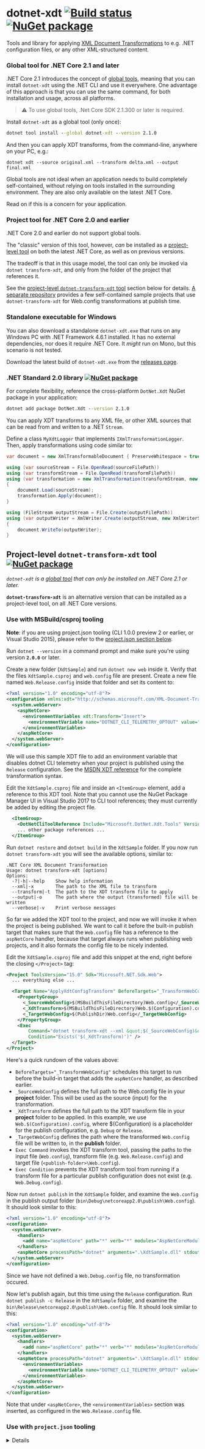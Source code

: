 # dotnet-xdt [![Build status](https://ci.appveyor.com/api/projects/status/559na9y3iswe9hbh/branch/master?svg=true)](https://ci.appveyor.com/project/nil4/dotnet-transform-xdt/branch/master) [![NuGet package](https://img.shields.io/nuget/dt/dotnet-xdt.svg)](https://www.nuget.org/packages/dotnet-xdt/) 

Tools and library for applying [XML Document Transformations](https://msdn.microsoft.com/en-us/library/dd465326.aspx)
to e.g. .NET configuration files, or any other XML-structured content.

### <a name="dotnet-xdt-tool"></a> Global tool for .NET Core 2.1 and later

.NET Core 2.1 introduces the concept of [global tools](https://docs.microsoft.com/en-us/dotnet/core/tools/global-tools),
meaning that you can install `dotnet-xdt` using the .NET CLI and use it everywhere. One advantage of this approach 
is that you can use the same command, for both installation and usage, across all platforms.

> :warning: To use global tools, .Net Core SDK 2.1.300 or later is required. 

Install `dotnet-xdt` as a global tool (only once):

```cmd
dotnet tool install --global dotnet-xdt --version 2.1.0
```

And then you can apply XDT transforms, from the command-line, anywhere on your PC, e.g.:

```shell
dotnet xdt --source original.xml --transform delta.xml --output final.xml
```

Global tools are not ideal when an application needs to build completely self-contained,
without relying on tools installed in the surrounding environment. They are also only 
available on the latest .NET Core.

Read on if this is a concern for your application.

### <a name="dotnet-transform-xdt-tool"></a> Project tool for .NET Core 2.0 and earlier

.NET Core 2.0 and earlier do not support global tools. 

The "classic" version of this tool, however, *can* be installed as a 
[project-level tool](https://docs.microsoft.com/en-us/dotnet/core/tools/extensibility#per-project-based-extensibility)
on both the latest .NET Core, as well as on previous versions.

The tradeoff is that in this usage model, the tool can only be invoked 
via `dotnet transform-xdt`, and only from the folder of the project that references it. 

See the [project-level `dotnet-transform-xdt` tool](#legacy) section 
below for details. [A separate repository](https://github.com/nil4/xdt-samples/) provides a 
few self-contained sample projects that use `dotnet-transform-xdt` 
for Web.config transformations at publish time. 

### <a name="dotnet-xdt-exe"></a>Standalone executable for Windows

You can also download a standalone `dotnet-xdt.exe` that runs on any Windows PC with .NET 
Framework 4.6.1 installed. It has no external dependencies, nor does it require .NET Core.
It *might* run on Mono, but this scenario is not tested.

Download the latest build of `dotnet-xdt.exe` from the [releases page](https://github.com/nil4/dotnet-transform-xdt/releases).

### <a name="dotnet-xdt-lib"></a>.NET Standard 2.0 library [![NuGet package](https://img.shields.io/nuget/dt/DotNet.Xdt.svg)](https://www.nuget.org/packages/DotNet.Xdt/) 

For complete flexibility, reference the cross-platform `DotNet.Xdt` NuGet package in your application:

```cmd
dotnet add package DotNet.Xdt --version 2.1.0
```

You can apply XDT transforms to any XML file, or other XML sources that can be read from
and written to a .NET `Stream`. 

Define a class `MyXdtLogger` that implements `IXmlTransformationLogger`.
Then, apply transformations using code similar to:

```csharp
var document = new XmlTransformableDocument { PreserveWhitespace = true };

using (var sourceStream = File.OpenRead(sourceFilePath))
using (var transformStream = File.OpenRead(transformFilePath))
using (var transformation = new XmlTransformation(transformStream, new MyXdtLogger()))
{
    document.Load(sourceStream);
    transformation.Apply(document);
}

using (FileStream outputStream = File.Create(outputFilePath))
using (var outputWriter = XmlWriter.Create(outputStream, new XmlWriterSettings { Indent = true }))
{
    document.WriteTo(outputWriter);
}
```

## <a name="legacy"></a> Project-level `dotnet-transform-xdt` tool [![NuGet package](https://img.shields.io/nuget/dt/Microsoft.DotNet.Xdt.Tools.svg)](https://www.nuget.org/packages/Microsoft.DotNet.Xdt.Tools/) 

*`dotnet-xdt` is a [global tool](https://docs.microsoft.com/en-us/dotnet/core/tools/global-tools) that can only be installed on .NET Core 2.1 or later.*

**`dotnet-transform-xdt`** is an alternative version that can be installed
as a project-level tool, on all .NET Core versions. 

### <a name="msbuild"></a> Use with MSBuild/csproj tooling

**Note**: if you are using project.json tooling (CLI 1.0.0 preview 2 or earlier, or Visual Studio 2015),
please refer to the [project.json section below](#project-json).

Run `dotnet --version` in a command prompt and make sure you're using version **`2.0.0`** or later.

Create a new folder (`XdtSample`) and run `dotnet new web` inside it. Verify that the files
`XdtSample.csproj` and `web.config` file are present. Create a new file named `Web.Release.config`
inside that folder and set its content to:

```xml
<?xml version="1.0" encoding="utf-8"?>
<configuration xmlns:xdt="http://schemas.microsoft.com/XML-Document-Transform">
  <system.webServer>
    <aspNetCore>
      <environmentVariables xdt:Transform="Insert">
        <environmentVariable name="DOTNET_CLI_TELEMETRY_OPTOUT" value="1" />
      </environmentVariables>
    </aspNetCore>
  </system.webServer>
</configuration>
```

We will use this sample XDT file to add an environment variable that disables dotnet CLI telemetry when
your project is published using the `Release` configuration. See the [MSDN XDT reference](https://msdn.microsoft.com/en-us/library/dd465326.aspx)
for the complete transformation syntax.

Edit the `XdtSample.csproj` file and inside an `<ItemGroup>` element, add a reference to this XDT tool. 
Note that you cannot use the NuGet Package Manager UI in Visual Studio 2017 to CLI tool references; 
they must currently be added by editing the project file.

```xml
  <ItemGroup>
    <DotNetCliToolReference Include="Microsoft.DotNet.Xdt.Tools" Version="2.0.0" />
    ... other package references ...
  </ItemGroup>
```

Run `dotnet restore` and `dotnet build` in the `XdtSample` folder. If you now run `dotnet transform-xdt`
you will see the available  options, similar to:

```
.NET Core XML Document Transformation
Usage: dotnet transform-xdt [options]
Options:
  -?|-h|--help    Show help information
  --xml|-x        The path to the XML file to transform
  --transform|-t  The path to the XDT transform file to apply
  --output|-o     The path where the output (transformed) file will be written
  --verbose|-v    Print verbose messages
```

So far we added the XDT tool to the project, and now we will invoke it when the project is being published.
We want to call it before the built-in publish target that makes sure that the `Web.config` file has a reference
to the `aspNetCore` handler, because that target always runs when publishing web projects, and it also formats
the config file to be nicely indented.

Edit the `XdtSample.csproj` file and add this snippet at the end, right before the closing `</Project>` tag:

```xml
<Project ToolsVersion="15.0" Sdk="Microsoft.NET.Sdk.Web">
  ... everything else ...

  <Target Name="ApplyXdtConfigTransform" BeforeTargets="_TransformWebConfig">
    <PropertyGroup>
      <_SourceWebConfig>$(MSBuildThisFileDirectory)Web.config</_SourceWebConfig>
      <_XdtTransform>$(MSBuildThisFileDirectory)Web.$(Configuration).config</_XdtTransform>
      <_TargetWebConfig>$(PublishDir)Web.config</_TargetWebConfig>
    </PropertyGroup>
    <Exec
        Command="dotnet transform-xdt --xml &quot;$(_SourceWebConfig)&quot; --transform &quot;$(_XdtTransform)&quot; --output &quot;$(_TargetWebConfig)&quot;"
        Condition="Exists('$(_XdtTransform)')" />
  </Target>
</Project>
```

Here's a quick rundown of the values above:

  - `BeforeTargets="_TransformWebConfig"` schedules this target to run before the build-in target that adds
    the `aspNetCore` handler, as described earlier.
  - `_SourceWebConfig` defines the full path to the Web.config file in your **project** folder. This
    will be used as the source (input) for the transformation.
  - `_XdtTransform` defines the full path to the XDT transform file in your **project** folder to be applied.
    In this example, we use `Web.$(Configuration).config`, where $(Configuration) is a placeholder for the publish
    configuration, e.g. `Debug` or `Release`.
  - `_TargetWebConfig` defines the path where the transformed `Web.config` file will be written to, in the **publish** folder.
  - `Exec Command` invokes the XDT transform tool, passing the paths to the input file (`Web.config`), transform
    file (e.g. `Web.Release.config`) and target file (`<publish-folder>\Web.config`).
  - `Exec Condition` prevents the XDT transform tool from running if a transform file for a particular publish
    configuration does not exist (e.g. `Web.Debug.config`).

Now run `dotnet publish` in the `XdtSample` folder, and examine the `Web.config` in the publish output folder
(`bin\Debug\netcoreapp2.0\publish\Web.config`). It should look similar to this:

```xml
<?xml version="1.0" encoding="utf-8"?>
<configuration>
  <system.webServer>
    <handlers>
      <add name="aspNetCore" path="*" verb="*" modules="AspNetCoreModule" resourceType="Unspecified" />
    </handlers>
    <aspNetCore processPath="dotnet" arguments=".\XdtSample.dll" stdoutLogEnabled="false" stdoutLogFile=".\logs\stdout" forwardWindowsAuthToken="false" />
  </system.webServer>
</configuration>
```

Since we have not defined a `Web.Debug.config` file, no transformation occured.

Now let's publish again, but this time using the `Release` configuration. Run `dotnet publish -c Release`
in the `XdtSample` folder, and examine the `bin\Release\netcoreapp2.0\publish\Web.config` file.
It should look similar to this:

```xml
<?xml version="1.0" encoding="utf-8"?>
<configuration>
  <system.webServer>
    <handlers>
      <add name="aspNetCore" path="*" verb="*" modules="AspNetCoreModule" resourceType="Unspecified" />
    </handlers>
    <aspNetCore processPath="dotnet" arguments=".\XdtSample.dll" stdoutLogEnabled="false" stdoutLogFile=".\logs\stdout" forwardWindowsAuthToken="false">
      <environmentVariables>
        <environmentVariable name="DOTNET_CLI_TELEMETRY_OPTOUT" value="1" />
      </environmentVariables>
    </aspNetCore>
  </system.webServer>
</configuration>
```

Note that under `<aspNetCore>`, the `<environmentVariables>` section was inserted, as configured in the
`Web.Release.config` file.

<h3><a name="project-json"></a>Use with <code>project.json</code> tooling</h3>

<details>
Add `Microsoft.DotNet.Xdt.Tools` to the `tools` sections of your `project.json` file:

```json
{
  ... other settings ...
  "tools": {
    "Microsoft.DotNet.Xdt.Tools": "1.0.0"
  }
}
```

##### Using [.NET Core 1.1](https://blogs.msdn.microsoft.com/dotnet/2016/11/16/announcing-net-core-1-1/) or [ASP.NET Core 1.1](https://blogs.msdn.microsoft.com/webdev/2016/11/16/announcing-asp-net-core-1-1/)?

In the sample above, replace `1.0.0` with `1.1.0`.

### How to Use (project.json tooling)

The typical use case is to transform `Web.config` (or similar XML-based files) at publish time.

As an example, let's apply a transformation based on the publish configuration (i.e. `Debug` vs.
`Release`). Add a `Web.Debug.config` file and a `Web.Release.config` file to your project, in the
same folder as `Web.config` file.

Call the tool from the `scripts/postpublish` section of your `project.json` to invoke it after publish:

```json
{
  "scripts": {
    "postpublish": [
        "dotnet transform-xdt --xml \"%publish:ProjectPath%\\Web.config\" --transform \"%publish:ProjectPath%\\Web.%publish:Configuration%.config\" --output \"%publish:OutputPath%\\Web.config\"",
        "dotnet publish-iis --publish-folder %publish:OutputPath% --framework %publish:FullTargetFramework%"
	]
  }
}
```

The following options are passed to `dotnet-transform-xdt`:
- `xml`: the input XML file to be transformed; in this example, the `Web.config` file in your **project** folder.
- `transform`: the XDT file to be applied; in this example, the `Web.Debug.config` file in your **project** folder.
- `output`: the XML file with the transformed output (input + XDT); in this example, the `Web.config` file
  in your **publish** folder (e.g. `bin\Debug\win7-x64\publish`).

With the above setup, calling `dotnet publish` from your project folder will apply the XDT transform
during the publishing process. The tool will print its output to the console, prefixed with
**`[XDT]`** markers.

You can pass an explicit configuration (e.g. `-c Debug` or `-c Release`) to `dotnet publish`
to specify the configuration (and thus applicable XDT file) to publish. A similar option is available in the Visual
Studio publish dialog.

Please note that varying the applied transform by configuration as shown above is just an example.
Any [dotnet publish variable](https://github.com/dotnet/cli/blob/f4ceb1f2136c5b0be16a7b551d28f5634a6c84bb/src/dotnet/commands/dotnet-publish/PublishCommand.cs#L108-L113)
can be used to drive the transformation process.

To get a list of all available options, run `dotnet transform-xdt` from the project folder:

```
.NET Core XML Document Transformation
Usage: dotnet transform-xdt [options]
Options:
  -?|-h|--help    Show help information
  --xml|-x        The path to the XML file to transform
  --transform|-t  The path to the XDT transform file to apply
  --output|-o     The path where the output (transformed) file will be written
  --verbose|-v    Print verbose messages
```
</details>
